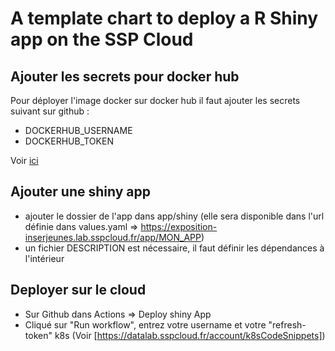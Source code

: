 # A template chart to deploy a R Shiny app on the SSP Cloud

## Ajouter les secrets pour docker hub

Pour déployer l'image docker sur docker hub il faut ajouter les secrets suivant sur github :

- DOCKERHUB_USERNAME
- DOCKERHUB_TOKEN

Voir [ici](https://github.com/InseeFrLab/sspcloud-tutorials/blob/0aefa133cb4ed105a43f5fd807dba5d188547a3a/deployment/shiny-app.md#int%C3%A9gration-continue-ci)

## Ajouter une shiny app

- ajouter le dossier de l'app dans app/shiny (elle sera disponible dans l'url définie dans values.yaml => https://exposition-inserjeunes.lab.sspcloud.fr/app/MON_APP)
- un fichier DESCRIPTION est nécessaire, il faut définir les dépendances à l'intérieur

## Deployer sur le cloud

- Sur Github dans Actions => Deploy shiny App
- Cliqué sur "Run workflow", entrez votre username et votre "refresh-token" k8s (Voir [https://datalab.sspcloud.fr/account/k8sCodeSnippets])
